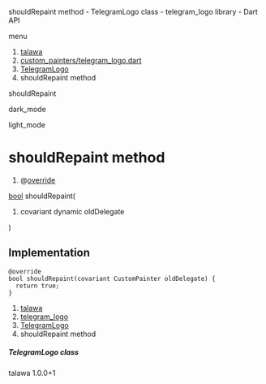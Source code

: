 




shouldRepaint method - TelegramLogo class - telegram\_logo library - Dart API







menu

1. [talawa](../../index.html)
2. [custom\_painters/telegram\_logo.dart](../../file-___home_harshil_Desktop_open-source_palisadoes_talawa_lib_custom_painters_telegram_logo/)
3. [TelegramLogo](../../file-___home_harshil_Desktop_open-source_palisadoes_talawa_lib_custom_painters_telegram_logo/TelegramLogo-class.html)
4. shouldRepaint method

shouldRepaint


dark\_mode

light\_mode




# shouldRepaint method


1. @[override](https://api.flutter.dev/flutter/dart-core/override-constant.html)

[bool](https://api.flutter.dev/flutter/dart-core/bool-class.html)
shouldRepaint(

1. covariant dynamic oldDelegate

)

## Implementation

```
@override
bool shouldRepaint(covariant CustomPainter oldDelegate) {
  return true;
}
```

 


1. [talawa](../../index.html)
2. [telegram\_logo](../../file-___home_harshil_Desktop_open-source_palisadoes_talawa_lib_custom_painters_telegram_logo/)
3. [TelegramLogo](../../file-___home_harshil_Desktop_open-source_palisadoes_talawa_lib_custom_painters_telegram_logo/TelegramLogo-class.html)
4. shouldRepaint method

##### TelegramLogo class





talawa
1.0.0+1






